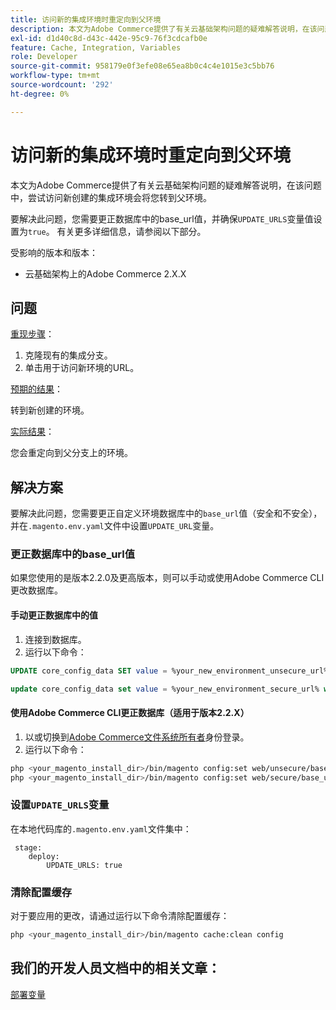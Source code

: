 ```yaml
---
title: 访问新的集成环境时重定向到父环境
description: 本文为Adobe Commerce提供了有关云基础架构问题的疑难解答说明，在该问题中，尝试访问新创建的集成环境会将您转到父环境。
exl-id: d1d40c8d-d43c-442e-95c9-76f3cdcafb0e
feature: Cache, Integration, Variables
role: Developer
source-git-commit: 958179e0f3efe08e65ea8b0c4c4e1015e3c5bb76
workflow-type: tm+mt
source-wordcount: '292'
ht-degree: 0%

---
```


# 访问新的集成环境时重定向到父环境

本文为Adobe Commerce提供了有关云基础架构问题的疑难解答说明，在该问题中，尝试访问新创建的集成环境会将您转到父环境。

要解决此问题，您需要更正数据库中的base\_url值，并确保`UPDATE_URLS`变量值设置为`true`。 有关更多详细信息，请参阅以下部分。

受影响的版本和版本：

* 云基础架构上的Adobe Commerce 2.X.X

## 问题

<u>重现步骤</u>：

1. 克隆现有的集成分支。
1. 单击用于访问新环境的URL。

<u>预期的结果</u>：

转到新创建的环境。

<u>实际结果</u>：

您会重定向到父分支上的环境。

## 解决方案

要解决此问题，您需要更正自定义环境数据库中的`base_url`值（安全和不安全），并在`.magento.env.yaml`文件中设置`UPDATE_URL`变量。

### 更正数据库中的base\_url值

如果您使用的是版本2.2.0及更高版本，则可以手动或使用Adobe Commerce CLI更改数据库。

#### 手动更正数据库中的值

1. 连接到数据库。
1. 运行以下命令：

```sql
UPDATE core_config_data SET value = %your_new_environment_unsecure_url% WHERE path="web/unsecure/base_url"
```

```sql
update core_config_data set value = %your_new_environment_secure_url% where path="web/secure/base_url"
```

#### 使用Adobe Commerce CLI更正数据库（适用于版本2.2.X）

1. 以或切换到[Adobe Commerce文件系统所有者](https://experienceleague.adobe.com/docs/commerce-operations/installation-guide/prerequisites/web-server/apache.html?lang=zh-Hans)身份登录。
1. 运行以下命令：

```bash
php <your_magento_install_dir>/bin/magento config:set web/unsecure/base_url http://example.com
php <your_magento_install_dir>/bin/magento config:set web/secure/base_url https://example.com
```

### 设置`UPDATE_URLS`变量

在本地代码库的`.magento.env.yaml`文件集中：

```
 stage:
    deploy:
        UPDATE_URLS: true
```

### 清除配置缓存

对于要应用的更改，请通过运行以下命令清除配置缓存：

```bash
php <your_magento_install_dir>/bin/magento cache:clean config
```

## 我们的开发人员文档中的相关文章：

[部署变量](https://experienceleague.adobe.com/docs/commerce-cloud-service/user-guide/configure/env/stage/variables-deploy.html?lang=zh-Hans)
